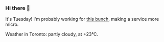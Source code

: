 ### Hi there :wave:

It's Tuesday! I'm probably working for [this bunch](https://github.com/kohofinancial), making a service more micro.

Weather in Toronto: partly cloudy, at +23°C.
